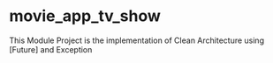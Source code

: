 # movie_app_tv_show

This Module Project is the implementation of Clean Architecture using [Future] and Exception
